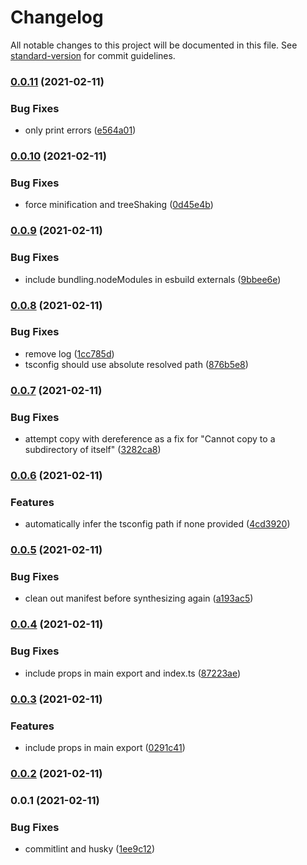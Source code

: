 # Changelog

All notable changes to this project will be documented in this file. See [standard-version](https://github.com/conventional-changelog/standard-version) for commit guidelines.

### [0.0.11](https://github.com/teamplanes/cdk-watch/compare/v0.0.10...v0.0.11) (2021-02-11)


### Bug Fixes

* only print errors ([e564a01](https://github.com/teamplanes/cdk-watch/commit/e564a014efdee9bfa758b5ed6bc582d5d4aa98d0))

### [0.0.10](https://github.com/teamplanes/cdk-watch/compare/v0.0.9...v0.0.10) (2021-02-11)


### Bug Fixes

* force minification and treeShaking ([0d45e4b](https://github.com/teamplanes/cdk-watch/commit/0d45e4b2bc927d87ec5853b79f1594ad22d533ed))

### [0.0.9](https://github.com/teamplanes/cdk-watch/compare/v0.0.8...v0.0.9) (2021-02-11)


### Bug Fixes

* include bundling.nodeModules in esbuild externals ([9bbee6e](https://github.com/teamplanes/cdk-watch/commit/9bbee6e563bce00bf3dc874d1e7d9967e8196821))

### [0.0.8](https://github.com/teamplanes/cdk-watch/compare/v0.0.7...v0.0.8) (2021-02-11)


### Bug Fixes

* remove log ([1cc785d](https://github.com/teamplanes/cdk-watch/commit/1cc785dc3a20da6f461d4e618febfc831196c887))
* tsconfig should use absolute resolved path ([876b5e8](https://github.com/teamplanes/cdk-watch/commit/876b5e8095659a6776d2ed392fc420f3360c422d))

### [0.0.7](https://github.com/teamplanes/cdk-watch/compare/v0.0.6...v0.0.7) (2021-02-11)


### Bug Fixes

* attempt copy with dereference as a fix for "Cannot copy to a subdirectory of itself" ([3282ca8](https://github.com/teamplanes/cdk-watch/commit/3282ca82801146d8c4ad54e2032e9bfe1bf43bc0))

### [0.0.6](https://github.com/teamplanes/cdk-watch/compare/v0.0.5...v0.0.6) (2021-02-11)


### Features

* automatically infer the tsconfig path if none provided ([4cd3920](https://github.com/teamplanes/cdk-watch/commit/4cd39204a199a6c4bbef4d2c0b27da889cbc8ae4))

### [0.0.5](https://github.com/teamplanes/cdk-watch/compare/v0.0.4...v0.0.5) (2021-02-11)


### Bug Fixes

* clean out manifest before synthesizing again ([a193ac5](https://github.com/teamplanes/cdk-watch/commit/a193ac57f3f095f66612650300758aa588404e01))

### [0.0.4](https://github.com/teamplanes/cdk-watch/compare/v0.0.3...v0.0.4) (2021-02-11)


### Bug Fixes

* include props in main export and index.ts ([87223ae](https://github.com/teamplanes/cdk-watch/commit/87223ae004c191827e518c352c977325529d7dd2))

### [0.0.3](https://github.com/teamplanes/cdk-watch/compare/v0.0.1...v0.0.3) (2021-02-11)


### Features

* include props in main export ([0291c41](https://github.com/teamplanes/cdk-watch/commit/0291c41fb606f3814fcd51436ff1dea97406a953))

### [0.0.2](https://github.com/teamplanes/cdk-watch/compare/v0.0.1...v0.0.2) (2021-02-11)

### 0.0.1 (2021-02-11)


### Bug Fixes

* commitlint and husky ([1ee9c12](https://github.com/teamplanes/cdk-watch/commit/1ee9c12e3dc75c27c061eca7947031b516863bc6))
